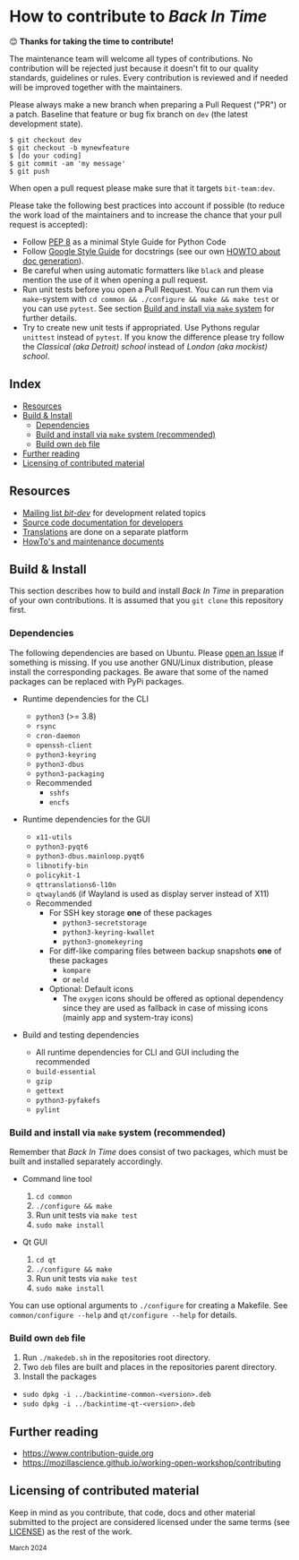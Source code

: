 # How to contribute to _Back In Time_

😊 **Thanks for taking the time to contribute!**

The maintenance team will welcome all types of contributions. No contribution
will be rejected just because it doesn't fit to our quality standards,
guidelines or rules. Every contribution is reviewed and if needed will be
improved together with the maintainers.

Please always make a new branch when preparing a Pull Request ("PR") or a patch.
Baseline that feature or bug fix branch on `dev` (the latest development
state).

    $ git checkout dev
    $ git checkout -b mynewfeature
    $ [do your coding]
    $ git commit -am 'my message'
    $ git push

When open a pull request please make sure that it targets
`bit-team:dev`.

Please take the following best practices into account if possible (to reduce
	the work load of the maintainers and to increase the chance that your pull
	request is accepted):
 - Follow [PEP 8](https://peps.python.org/pep-0008/) as a minimal Style Guide
   for Python Code
 - Follow [Google Style Guide](https://sphinxcontrib-napoleon.readthedocs.org/en/latest/example_google.html) for
   docstrings (see our own [HOWTO about doc generation](common/doc-dev/1_doc_maintenance_howto.md)).
 - Be careful when using automatic formatters like `black` and please mention
   the use of it when opening a pull request.
 - Run unit tests before you open a Pull Request. You can run them via
   `make`-system with `cd common && ./configure && make && make test` or you
   can use `pytest`. See section [Build and install via `make` system](#build-and-install-via-make-system-recommended) for further details.
 - Try to create new unit tests if appropriated. Use Pythons regular `unittest`
   instead of `pytest`. If you know the difference please try follow the
   _Classical (aka Detroit) school_ instead of _London (aka mockist) school_.

## Index

<!-- TOC start -->
- [Resources](#resources)
- [Build & Install](#build--install)
  * [Dependencies](#dependencies)
  * [Build and install via `make` system
    (recommended)](#build-and-install-via-make-system-recommended)
  * [Build own `deb` file](#build-own-deb-file)
- [Further reading](#further-reading)
- [Licensing of contributed material](#licensing-of-contributed-material)
<!-- TOC end -->

## Resources

 - [Mailing list _bit-dev_](https://mail.python.org/mailman3/lists/bit-dev.python.org/) for development related topics
 - [Source code documentation for developers](https://backintime-dev.readthedocs.org)
 - [Translations](https://translate.codeberg.org/engage/backintime) are done on a separate platform
 - [HowTo's and maintenance documents](common/doc-dev/README.md)

## Build & Install

This section describes how to build and install _Back In Time_ in preparation
of your own contributions. It is assumed that you `git clone` this repository
first.

### Dependencies

The following dependencies are based on Ubuntu. Please [open an
Issue](https://github.com/bit-team/backintime/issues/new/choose) if something
is missing. If you use another GNU/Linux distribution, please install the
corresponding packages. Be aware that some of the named packages can be
replaced with PyPi packages.

* Runtime dependencies for the CLI

  - `python3` (>= 3.8)
  - `rsync`
  - `cron-daemon`
  - `openssh-client`
  - `python3-keyring`
  - `python3-dbus`
  - `python3-packaging`
  -  Recommended
     - `sshfs`
     - `encfs`

* Runtime dependencies for the GUI

  - `x11-utils`
  - `python3-pyqt6`
  - `python3-dbus.mainloop.pyqt6`
  - `libnotify-bin`
  - `policykit-1`
  - `qttranslations6-l10n`
  - `qtwayland6` (if Wayland is used as display server instead of X11)
  - Recommended
      - For SSH key storage **one** of these packages
        - `python3-secretstorage`
        - `python3-keyring-kwallet`
        - `python3-gnomekeyring`
      - For diff-like comparing files between backup snapshots **one** of these
        packages
        - `kompare`
        - or `meld`
      - Optional: Default icons
        - The `oxygen` icons should be offered as optional dependency
          since they are used as fallback in case of missing icons
          (mainly app and system-tray icons)

* Build and testing dependencies
  - All runtime dependencies for CLI and GUI including the recommended
  - `build-essential`
  - `gzip`
  - `gettext`
  - `python3-pyfakefs`
  - `pylint`

### Build and install via `make` system (recommended)

Remember that _Back In Time_ does consist of two packages, which must be built
and installed separately accordingly.

* Command line tool
   1. `cd common`
   2. `./configure && make`
   3. Run unit tests via `make test`
   4. `sudo make install`

* Qt GUI
   1. `cd qt`
   2. `./configure && make`
   3. Run unit tests via `make test`
   4. `sudo make install`

You can use optional arguments to `./configure` for creating a Makefile.
See `common/configure --help` and `qt/configure --help` for details.

### Build own `deb` file

1. Run `./makedeb.sh` in the repositories root directory.
2. Two `deb` files are built and places in the repositories parent directory.
3. Install the packages
  - `sudo dpkg -i ../backintime-common-<version>.deb`
  - `sudo dpkg -i ../backintime-qt-<version>.deb`

## Further reading
- https://www.contribution-guide.org
- https://mozillascience.github.io/working-open-workshop/contributing

## Licensing of contributed material
Keep in mind as you contribute, that code, docs and other material submitted
to the project are considered licensed under the same terms (see
[LICENSE](LICENSE)) as the rest of the work.

<sub>March 2024</sub>
